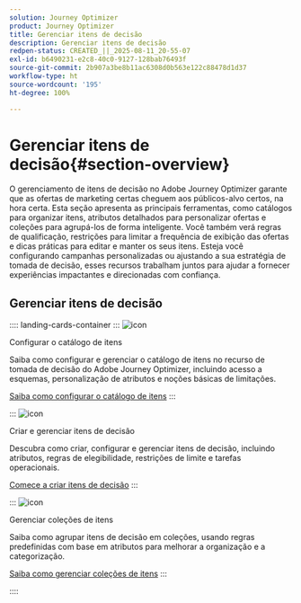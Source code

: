 ```yaml
---
solution: Journey Optimizer
product: Journey Optimizer
title: Gerenciar itens de decisão
description: Gerenciar itens de decisão
redpen-status: CREATED_||_2025-08-11_20-55-07
exl-id: b6490231-e2c8-40c0-9127-128bab76493f
source-git-commit: 2b907a3be8b11ac6308d0b563e122c88478d1d37
workflow-type: ht
source-wordcount: '195'
ht-degree: 100%

---
```


# Gerenciar itens de decisão{#section-overview}

O gerenciamento de itens de decisão no Adobe Journey Optimizer garante que as ofertas de marketing certas cheguem aos públicos-alvo certos, na hora certa. Esta seção apresenta as principais ferramentas, como catálogos para organizar itens, atributos detalhados para personalizar ofertas e coleções para agrupá-los de forma inteligente. Você também verá regras de qualificação, restrições para limitar a frequência de exibição das ofertas e dicas práticas para editar e manter os seus itens. Esteja você configurando campanhas personalizadas ou ajustando a sua estratégia de tomada de decisão, esses recursos trabalham juntos para ajudar a fornecer experiências impactantes e direcionadas com confiança.

## Gerenciar itens de decisão

:::: landing-cards-container
:::
![icon](https://cdn.experienceleague.adobe.com/icons/gear.svg)

Configurar o catálogo de itens

Saiba como configurar e gerenciar o catálogo de itens no recurso de tomada de decisão do Adobe Journey Optimizer, incluindo acesso a esquemas, personalização de atributos e noções básicas de limitações.

[Saiba como configurar o catálogo de itens](../using/experience-decisioning/catalogs.md)
:::

:::
![icon](https://cdn.experienceleague.adobe.com/icons/list-check.svg)

Criar e gerenciar itens de decisão

Descubra como criar, configurar e gerenciar itens de decisão, incluindo atributos, regras de elegibilidade, restrições de limite e tarefas operacionais.

[Comece a criar itens de decisão](../using/experience-decisioning/items.md)
:::

:::
![icon](https://cdn.experienceleague.adobe.com/icons/puzzle-piece.svg)

Gerenciar coleções de itens

Saiba como agrupar itens de decisão em coleções, usando regras predefinidas com base em atributos para melhorar a organização e a categorização.

[Saiba como gerenciar coleções de itens](../using/experience-decisioning/collections.md)
:::

::::
